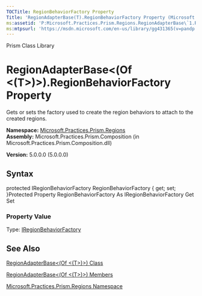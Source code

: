 ```yaml
---
TOCTitle: RegionBehaviorFactory Property
Title: 'RegionAdapterBase(T).RegionBehaviorFactory Property (Microsoft.Practices.Prism.Regions)'
ms:assetid: 'P:Microsoft.Practices.Prism.Regions.RegionAdapterBase\`1.RegionBehaviorFactory'
ms:mtpsurl: 'https://msdn.microsoft.com/en-us/library/gg431365(v=pandp.50)'
---
```


Prism Class Library

RegionAdapterBase&lt;(Of &lt;(T&gt;)&gt;).RegionBehaviorFactory Property
============================================================================

Gets or sets the factory used to create the region behaviors to attach to the created regions.

**Namespace:** [Microsoft.Practices.Prism.Regions](https://msdn.microsoft.com/library/microsoft.practices.prism.regions)
**Assembly:** Microsoft.Practices.Prism.Composition (in Microsoft.Practices.Prism.Composition.dll)

**Version:** 5.0.0.0 (5.0.0.0)

## Syntax


protected IRegionBehaviorFactory RegionBehaviorFactory { get; set; }Protected Property RegionBehaviorFactory As IRegionBehaviorFactory Get Set
### Property Value

Type: [IRegionBehaviorFactory](https://msdn.microsoft.com/library/microsoft.practices.prism.regions.iregionbehaviorfactory)

See Also
--------


[RegionAdapterBase&lt;(Of &lt;(T&gt;)&gt;) Class](https://msdn.microsoft.com/library/microsoft.practices.prism.regions.regionadapterbase%601)

[RegionAdapterBase&lt;(Of &lt;(T&gt;)&gt;) Members](https://msdn.microsoft.com/allmembers.t:microsoft.practices.prism.regions.regionadapterbase%601)

[Microsoft.Practices.Prism.Regions Namespace](https://msdn.microsoft.com/library/microsoft.practices.prism.regions)
